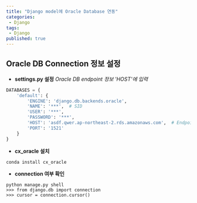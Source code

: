 ```yaml
---
title: "Django model에 Oracle Database 연동"
categories:
 - Django
tags:
 - Django
published: true
---
```


## Oracle DB Connection 정보 설정
+ **settings.py 설정**
*Oracle DB endpoint 정보 'HOST'에 입력*
```python
DATABASES = {
	'default': {
		'ENGINE': 'django.db.backends.oracle',
		'NAME': '***',  # SID
		'USER': '***',
		'PASSWORD': '***',
		'HOST': 'asdf.qwer.ap-northeast-2.rds.amazonaws.com',  # Endpoint 또는 host명
		'PORT': '1521'
	}
}
```

+ **cx_oracle 설치**
```
conda install cx_oracle
```

+ **connection 여부 확인**
```
python manage.py shell
>>> from django.db import connection
>>> cursor = connection.cursor()
```
<!--stackedit_data:
eyJoaXN0b3J5IjpbOTI1MzUxNzY0LC0xMjM3NDEwNTM0LDIwOT
kzMDcwNjksLTIwNDQwMTY5MDksLTE4Mzc4ODY0NzcsLTE0MjMy
NjYwNjVdfQ==
-->